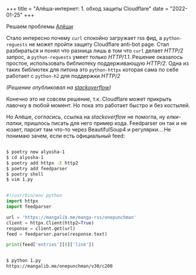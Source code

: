 +++
title = "Алёша-интернет: 1. обход защиты Cloudflare"
date = "2022-01-25"
+++

Решаем проблемы [Алёши](https://twitch.tv/ucsm)

Стало интересно почему `curl` спокойно загружает rss фид, а `python-reguests` не может пройти защиту Cloudflare anti-bot page. Стал разбираться и понял что разница лишь в том что `curl` делает *HTTP/2* запрос, а `python-requests` умеет только *HTTP/1.1*.
Решение оказалось простое, использовать библиотеку поддерживающую *HTTP/2*. Одна из таких библиотек для питона это `python-httpx` которая сама по себе работает с `python-h2` для поддержки *HTTP/2*

*(Решение опубликовал на [stackoverflow](https://stackoverflow.com/questions/49087990/python-request-being-blocked-by-cloudflare/70706028#70706028))*

Конечно это не совсем решение, т.к. Cloudflare может прикрыть лавочку в любой момент. Но пока это работает быстро и без костылей.

Но Алёше, *согласись*, ссылка на *stackoverflow* не помогла, ну *елки-палки*, пришлось писать для него пример кода. Feedparser он так и не юзает, парсит там что-то через BeautifulSoup4 и регулярки... Не понимаю зачем, если есть официальный feed:

```sh

$ poetry new alyosha-1
$ cd alyosha-1
$ poetry add httpx -E http2
$ poetry add feedparser
$ poetry shell
$ vim 1.py
```
```python

#!/usr/bin/env python
import httpx
import feedparser

url = 'https://mangalib.me/manga-rss/onepunchman'
client = httpx.Client(http2=True)
response = client.get(url)
feed = feedparser.parse(response.text)

print(feed['entries'][0]['link'])
```
```sh

$ python 1.py
https://mangalib.me/onepunchman/v30/c200
```
